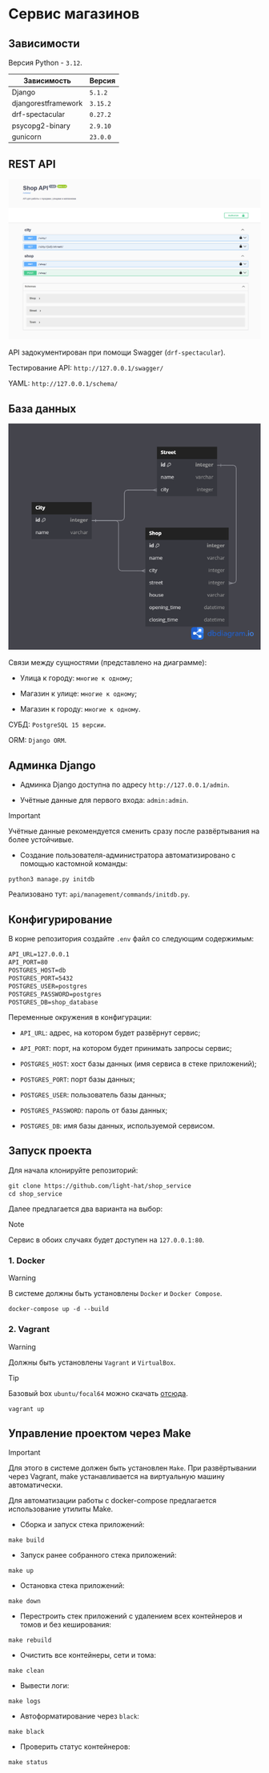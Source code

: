 # Сервис магазинов

## Зависимости

Версия Python - `3.12`.

| Зависимость         | Версия       |
|---------------------|--------------|
| Django              | `5.1.2`      |
| djangorestframework | `3.15.2`     |
| drf-spectacular     | `0.27.2`     |
| psycopg2-binary     | `2.9.10`     |
| gunicorn            | `23.0.0`     |


## REST API

![Swagger](assets/swagger.png)

API задокументирован при помощи Swagger (`drf-spectacular`).

Тестирование API: `http://127.0.0.1/swagger/`

YAML: `http://127.0.0.1/schema/`

## База данных

![ERD](assets/database.png)

Связи между сущностями (представлено на диаграмме):

- Улица к городу: `многие к одному`;

- Магазин к улице: `многие к одному`;

- Магазин к городу: `многие к одному`.

СУБД: `PostgreSQL 15 версии`.

ORM: `Django ORM`.

## Админка Django

- Админка Django доступна по адресу `http://127.0.0.1/admin`.

- Учётные данные для первого входа: `admin:admin`.

> [!IMPORTANT]
> Учётные данные рекомендуется сменить сразу после развёртывания на более устойчивые.

- Создание пользователя-администратора автоматизировано с помощью кастомной команды:

```shell
python3 manage.py initdb
```

Реализовано тут: `api/management/commands/initdb.py`.

## Конфигурирование

В корне репозитория создайте `.env` файл со следующим содержимым:

```
API_URL=127.0.0.1
API_PORT=80
POSTGRES_HOST=db
POSTGRES_PORT=5432
POSTGRES_USER=postgres
POSTGRES_PASSWORD=postgres
POSTGRES_DB=shop_database
```

Переменные окружения в конфигурации:

- `API_URL`: адрес, на котором будет развёрнут сервис;

- `API_PORT`: порт, на котором будет принимать запросы сервис;

- `POSTGRES_HOST`: хост базы данных (имя сервиса в стеке приложений);

- `POSTGRES_PORT`: порт базы данных;

- `POSTGRES_USER`: пользователь базы данных;

- `POSTGRES_PASSWORD`: пароль от базы данных;

- `POSTGRES_DB`: имя базы данных, используемой сервисом.

## Запуск проекта

Для начала клонируйте репозиторий:

```shell
git clone https://github.com/light-hat/shop_service
cd shop_service
```

Далее предлагается два варианта на выбор:

> [!NOTE]
> Сервис в обоих случаях будет доступен на `127.0.0.1:80`.

### 1. Docker

> [!WARNING]  
> В системе должны быть установлены `Docker` и `Docker Compose`.

```shell
docker-compose up -d --build
```

### 2. Vagrant

> [!WARNING]  
> Должны быть установлены `Vagrant` и `VirtualBox`.

> [!TIP]
> Базовый box `ubuntu/focal64` можно скачать [отсюда](https://portal.cloud.hashicorp.com/vagrant/discover/ubuntu/focal64).

```shell
vagrant up
```

## Управление проектом через Make

> [!IMPORTANT]
> Для этого в системе должен быть установлен `Make`. При развёртывании через Vagrant, make устанавливается на виртуальную машину автоматически.


Для автоматизации работы с docker-compose предлагается использование утилиты Make.

- Сборка и запуск стека приложений:

```shell
make build
```

- Запуск ранее собранного стека приложений:

```shell
make up
```

- Остановка стека приложений:

```shell
make down
```

- Перестроить стек приложений с удалением всех контейнеров и томов и без кеширования:

```shell
make rebuild
```

- Очистить все контейнеры, сети и тома:

```shell
make clean
```

- Вывести логи:

```shell
make logs
```

- Автоформатирование через `black`:

```shell
make black
```

- Проверить статус контейнеров:

```shell
make status
```
